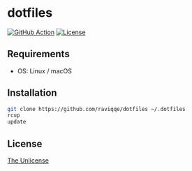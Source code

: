 # dotfiles

[![GitHub Action](https://img.shields.io/github/actions/workflow/status/raviqqe/dotfiles/main.yaml?branch=main&style=flat-square)](https://github.com/raviqqe/dotfiles/actions)
[![License](https://img.shields.io/github/license/raviqqe/dotfiles.svg?style=flat-square)](UNLICENSE)

## Requirements

- OS: Linux / macOS

## Installation

```sh
git clone https://github.com/raviqqe/dotfiles ~/.dotfiles
rcup
update
```

## License

[The Unlicense](https://unlicense.org)
